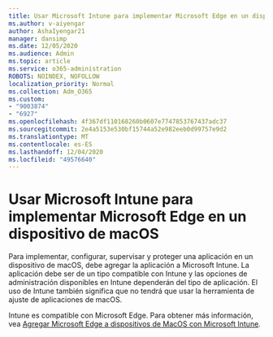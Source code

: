 ```yaml
---
title: Usar Microsoft Intune para implementar Microsoft Edge en un dispositivo de macOS
ms.author: v-aiyengar
author: AshaIyengar21
manager: dansimp
ms.date: 12/05/2020
ms.audience: Admin
ms.topic: article
ms.service: o365-administration
ROBOTS: NOINDEX, NOFOLLOW
localization_priority: Normal
ms.collection: Adm_O365
ms.custom:
- "9003874"
- "6927"
ms.openlocfilehash: 4f367df110168260b0607e7747853767437adc37
ms.sourcegitcommit: 2e4a5153e530bf15744a52e982eeb0d99757e9d2
ms.translationtype: MT
ms.contentlocale: es-ES
ms.lasthandoff: 12/04/2020
ms.locfileid: "49576640"
---
```

# <a name="use-microsoft-intune-to-deploy-microsoft-edge-to-a-macos-device"></a>Usar Microsoft Intune para implementar Microsoft Edge en un dispositivo de macOS

Para implementar, configurar, supervisar y proteger una aplicación en un dispositivo de macOS, debe agregar la aplicación a Microsoft Intune. La aplicación debe ser de un tipo compatible con Intune y las opciones de administración disponibles en Intune dependerán del tipo de aplicación. El uso de Intune también significa que no tendrá que usar la herramienta de ajuste de aplicaciones de macOS.

Intune es compatible con Microsoft Edge. Para obtener más información, vea [Agregar Microsoft Edge a dispositivos de MacOS con Microsoft Intune](https://go.microsoft.com/fwlink/?linkid=2134949).
